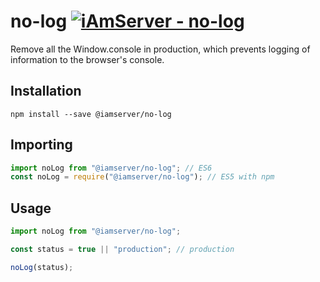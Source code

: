 # no-log [![iAmServer - no-log](https://img.shields.io/badge/npm-v1.0.4-blue?logo=npm)](https://www.npmjs.com/package/@iamserver/no-log "Go to npmjs page")

Remove all the Window.console in production, which prevents logging of information to the browser's console.

## Installation

```shell
npm install --save @iamserver/no-log
```

## Importing

```js
import noLog from "@iamserver/no-log"; // ES6
const noLog = require("@iamserver/no-log"); // ES5 with npm
```

## Usage

<!-- This package is a simple wrapper around the `console` object. It removes all the `console` methods from the `window` object. -->

```js
import noLog from "@iamserver/no-log";

const status = true || "production"; // production

noLog(status);
```
